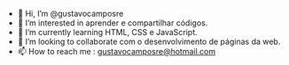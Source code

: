 - 👋 Hi, I’m @gustavocamposre
- 👀 I’m interested in  aprender e compartilhar códigos.
- 🌱 I’m currently learning  HTML, CSS e JavaScript.
- 💞️ I’m looking to collaborate com o desenvolvimento de páginas da web.
- 📫 How to reach me : gustavocamposre@hotmail.com

<!---
gustavocamposre/gustavocamposre is a ✨ special ✨ repository because its `README.md` (this file) appears on your GitHub profile.
You can click the Preview link to take a look at your changes.
--->
